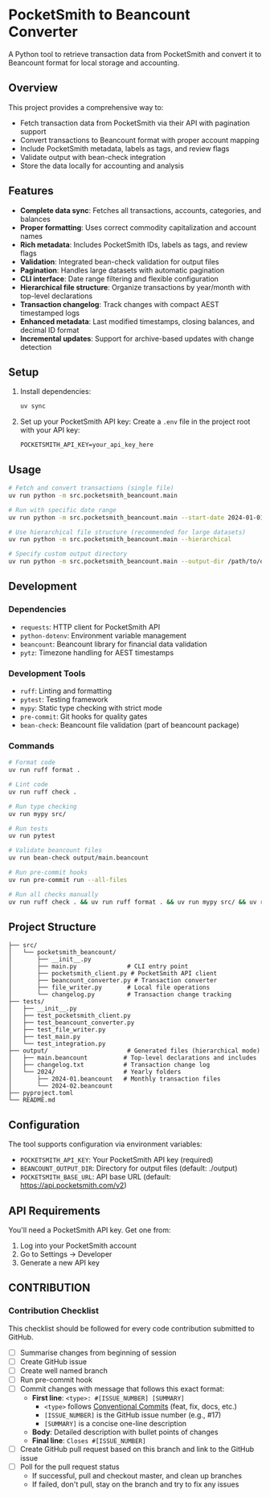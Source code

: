 # PocketSmith to Beancount Converter

A Python tool to retrieve transaction data from PocketSmith and convert it to Beancount format for local storage and accounting.

## Overview

This project provides a comprehensive way to:
- Fetch transaction data from PocketSmith via their API with pagination support
- Convert transactions to Beancount format with proper account mapping
- Include PocketSmith metadata, labels as tags, and review flags
- Validate output with bean-check integration
- Store the data locally for accounting and analysis

## Features

- **Complete data sync**: Fetches all transactions, accounts, categories, and balances
- **Proper formatting**: Uses correct commodity capitalization and account names
- **Rich metadata**: Includes PocketSmith IDs, labels as tags, and review flags
- **Validation**: Integrated bean-check validation for output files
- **Pagination**: Handles large datasets with automatic pagination
- **CLI interface**: Date range filtering and flexible configuration
- **Hierarchical file structure**: Organize transactions by year/month with top-level declarations
- **Transaction changelog**: Track changes with compact AEST timestamped logs
- **Enhanced metadata**: Last modified timestamps, closing balances, and decimal ID format
- **Incremental updates**: Support for archive-based updates with change detection

## Setup

1. Install dependencies:
   ```bash
   uv sync
   ```

2. Set up your PocketSmith API key:
   Create a `.env` file in the project root with your API key:
   ```
   POCKETSMITH_API_KEY=your_api_key_here
   ```

## Usage

```bash
# Fetch and convert transactions (single file)
uv run python -m src.pocketsmith_beancount.main

# Run with specific date range
uv run python -m src.pocketsmith_beancount.main --start-date 2024-01-01 --end-date 2024-12-31

# Use hierarchical file structure (recommended for large datasets)
uv run python -m src.pocketsmith_beancount.main --hierarchical

# Specify custom output directory
uv run python -m src.pocketsmith_beancount.main --output-dir /path/to/output --hierarchical
```

## Development

### Dependencies
- `requests`: HTTP client for PocketSmith API
- `python-dotenv`: Environment variable management
- `beancount`: Beancount library for financial data validation
- `pytz`: Timezone handling for AEST timestamps

### Development Tools
- `ruff`: Linting and formatting
- `pytest`: Testing framework
- `mypy`: Static type checking with strict mode
- `pre-commit`: Git hooks for quality gates
- `bean-check`: Beancount file validation (part of beancount package)

### Commands

```bash
# Format code
uv run ruff format .

# Lint code
uv run ruff check .

# Run type checking
uv run mypy src/

# Run tests
uv run pytest

# Validate beancount files
uv run bean-check output/main.beancount

# Run pre-commit hooks
uv run pre-commit run --all-files

# Run all checks manually
uv run ruff check . && uv run ruff format . && uv run mypy src/ && uv run pytest && uv run bean-check output/main.beancount
```

## Project Structure

```
├── src/
│   └── pocketsmith_beancount/
│       ├── __init__.py
│       ├── main.py              # CLI entry point
│       ├── pocketsmith_client.py # PocketSmith API client
│       ├── beancount_converter.py # Transaction converter
│       ├── file_writer.py       # Local file operations
│       └── changelog.py         # Transaction change tracking
├── tests/
│   ├── __init__.py
│   ├── test_pocketsmith_client.py
│   ├── test_beancount_converter.py
│   ├── test_file_writer.py
│   ├── test_main.py
│   └── test_integration.py
├── output/                      # Generated files (hierarchical mode)
│   ├── main.beancount          # Top-level declarations and includes
│   ├── changelog.txt           # Transaction change log
│   └── 2024/                   # Yearly folders
│       ├── 2024-01.beancount   # Monthly transaction files
│       └── 2024-02.beancount
├── pyproject.toml
└── README.md
```

## Configuration

The tool supports configuration via environment variables:
- `POCKETSMITH_API_KEY`: Your PocketSmith API key (required)
- `BEANCOUNT_OUTPUT_DIR`: Directory for output files (default: ./output)
- `POCKETSMITH_BASE_URL`: API base URL (default: https://api.pocketsmith.com/v2)

## API Requirements

You'll need a PocketSmith API key. Get one from:
1. Log into your PocketSmith account
2. Go to Settings → Developer
3. Generate a new API key

## CONTRIBUTION

### Contribution Checklist

This checklist should be followed for every code contribution submitted to GitHub.

- [ ] Summarise changes from beginning of session
- [ ] Create GitHub issue
- [ ] Create well named branch
- [ ] Run pre-commit hook
- [ ] Commit changes with message that follows this exact format:
  - **First line**: `<type>: #[ISSUE_NUMBER] [SUMMARY]`
    - `<type>` follows [Conventional Commits](https://www.conventionalcommits.org) (feat, fix, docs, etc.)
    - `[ISSUE_NUMBER]` is the GitHub issue number (e.g., #17)
    - `[SUMMARY]` is a concise one-line description
  - **Body**: Detailed description with bullet points of changes
  - **Final line**: `Closes #[ISSUE_NUMBER]`
- [ ] Create GitHub pull request based on this branch and link to the GitHub issue
- [ ] Poll for the pull request status
  - If successful, pull and checkout master, and clean up branches
  - If failed, don't pull, stay on the branch and try to fix any issues

